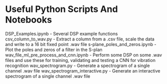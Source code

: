 # Useful Python Scripts And Notebooks

DSP_Examples.ipynb                      - Several DSP example functions
csv_column_to_wav.py                    - Extract a column from a .csv file, scale the data and write to a 16 bit fixed point .wav file
s-plane_poles_and_zeros.ipynb           - Plot the poles and zeros of a filter in the S-plan
wav_file_ml_pre_process_and_cnn.ipynb   - Perform some DSP on some .wav files and use these for training, validating and testing a CNN for vibration recognition
wav_spectrogram.py                      - Generate a spectrogram of a single channel .wav file
wav_spectrogram_interactive.py          - Generate an interactive spectrogram of a single channel .wav file

